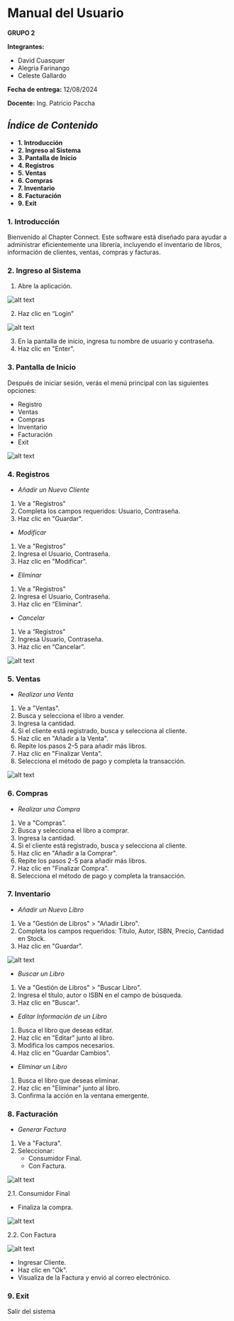 
# Manual del Usuario

**GRUPO 2**

**Integrantes:**
- David Cuasquer
- Alegria Farinango
- Celeste Gallardo

**Fecha de entrega:** 12/08/2024

**Docente:** Ing. Patricio Paccha


## ***Índice de Contenido*** 
  -  **1. Introducción** 
  -  **2. Ingreso al Sistema** 
  -  **3. Pantalla de Inicio**
  -  **4. Registros**
  -  **5. Ventas**
  -  **6. Compras**
  -  **7. Inventario**
  -  **8. Facturación**
  -  **9. Exit**


### **1. Introducción** 
Bienvenido al Chapter Connect. Este software está diseñado para ayudar a administrar eficientemente una librería, incluyendo el inventario de libros, información de clientes, ventas, compras y facturas.

### **2. Ingreso al Sistema**
1. Abre la aplicación.

![alt text](image.png)

2. Haz clic en “Login”

![alt text](image-1.png)

3. En la pantalla de inicio, ingresa tu nombre de usuario y contraseña.
4. Haz clic en "Enter".


### **3. Pantalla de Inicio**
Después de iniciar sesión, verás el menú principal con las siguientes opciones:
- Registro
- Ventas
- Compras
- Inventario
- Facturación
- Exit

![alt text](image-2.png)

### **4. Registros**
- *Añadir un Nuevo Cliente*
1. Ve a "Registros" 
2. Completa los campos requeridos: Usuario, Contraseña.
3. Haz clic en "Guardar".

- *Modificar*
1. Ve a "Registros”
2. Ingresa el Usuario, Contraseña.
3. Haz clic en "Modificar".

- *Eliminar*
1. Ve a "Registros”
2. Ingresa el Usuario, Contraseña.
3. Haz clic en “Eliminar".

- *Cancelar*
1. Ve a “Registros”
2. Ingresa Usuario, Contraseña.
3. Haz clic en “Cancelar”.

![alt text](image-3.png)

### **5. Ventas**
-  *Realizar una Venta*
1. Ve a "Ventas".
2. Busca y selecciona el libro a vender.
3. Ingresa la cantidad.
4. Si el cliente está registrado, busca y selecciona al cliente.
5. Haz clic en "Añadir a la Venta".
6. Repite los pasos 2-5 para añadir más libros.
7. Haz clic en "Finalizar Venta".
8. Selecciona el método de pago y completa la transacción.

![alt text](image-4.png)

### **6. Compras**	
-  *Realizar una Compra*
1. Ve a "Compras”.
2. Busca y selecciona el libro a comprar.
3. Ingresa la cantidad.
4. Si el cliente está registrado, busca y selecciona al cliente.
5. Haz clic en "Añadir a la Comprar".
6. Repite los pasos 2-5 para añadir más libros.
7. Haz clic en "Finalizar Compra".
8. Selecciona el método de pago y completa la transacción.


### **7. Inventario**
- *Añadir un Nuevo Libro*
1. Ve a "Gestión de Libros" > "Añadir Libro".
2. Completa los campos requeridos: Título, Autor, ISBN, Precio, Cantidad en Stock.
3. Haz clic en "Guardar".

![alt text](image-5.png)

 - *Buscar un Libro*
1. Ve a "Gestión de Libros" > "Buscar Libro".
2. Ingresa el título, autor o ISBN en el campo de búsqueda.
3. Haz clic en "Buscar".

-  *Editar Información de un Libro*
1. Busca el libro que deseas editar.
2. Haz clic en "Editar" junto al libro.
3. Modifica los campos necesarios.
4. Haz clic en "Guardar Cambios".

-  *Eliminar un Libro*
1. Busca el libro que deseas eliminar.
2. Haz clic en "Eliminar" junto al libro.
3. Confirma la acción en la ventana emergente.

### **8. Facturación** 
- *Generar Factura*
1. Ve a "Factura".
2. Seleccionar:
  	- Consumidor Final.
	- Con Factura.

![alt text](image-6.png)

2.1. Consumidor Final
- Finaliza la compra.

![alt text](image-7.png)

2.2. Con Factura

![alt text](image-8.png)

- Ingresar Cliente.
- Haz clic en "Ok".
- Visualiza de la Factura y envió al correo electrónico.


### **9. Exit**
Salir del sistema
